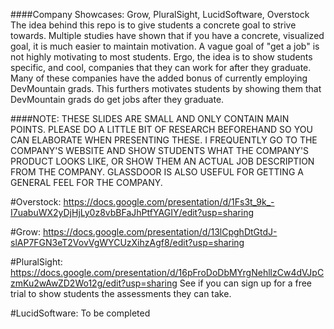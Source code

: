 ####Company Showcases: Grow, PluralSight, LucidSoftware, Overstock
The idea behind this repo is to give students a concrete goal to strive towards. Multiple studies have shown that if you have a concrete, visualized goal, it is much easier to maintain motivation. A vague goal of "get a job" is not highly motivating to most students. Ergo, the idea is to show students specific, and cool, companies that they can work for after they graduate. Many of these companies have the added bonus of currently employing DevMountain grads. This furthers motivates students by showing them that DevMountain grads do get jobs after they graduate.

####NOTE: THESE SLIDES ARE SMALL AND ONLY CONTAIN MAIN POINTS. PLEASE DO A LITTLE BIT OF RESEARCH BEFOREHAND SO YOU CAN ELABORATE WHEN PRESENTING THESE. I FREQUENTLY GO TO THE COMPANY'S WEBSITE AND SHOW STUDENTS WHAT THE COMPANY'S PRODUCT LOOKS LIKE, OR SHOW THEM AN ACTUAL JOB DESCRIPTION FROM THE COMPANY. GLASSDOOR IS ALSO USEFUL FOR GETTING A GENERAL FEEL FOR THE COMPANY.

#Overstock:
https://docs.google.com/presentation/d/1Fs3t_9k_-I7uabuWX2yDjHjLy0z8vbBFaJhPtfYAGIY/edit?usp=sharing

#Grow:
https://docs.google.com/presentation/d/13lCpghDtGtdJ-slAP7FGN3eT2VovVgWYCUzXihzAgf8/edit?usp=sharing

#PluralSight:
https://docs.google.com/presentation/d/16pFroDoDbMYrgNehllzCw4dVJpCzmKu2wAwZD2Wo12g/edit?usp=sharing
See if you can sign up for a free trial to show students the assessments they can take.

#LucidSoftware:
To be completed
